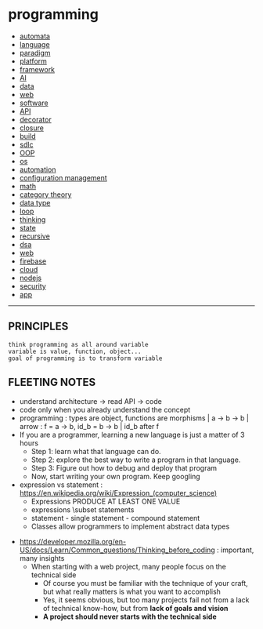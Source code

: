 # programming

- [automata](automata)
- [language](language)
- [paradigm](paradigm)
- [platform](platform)
- [framework](framework)
- [AI](AI)
- [data](data)
- [web](web)
- [software](software)
- [API](API)
- [decorator](decorator)
- [closure](closure)
- [build](build)
- [sdlc](sdlc)
- [OOP](OOP)
- [os](os)
- [automation](automation)
- [configuration management](configuration-management)
- [math](math)
- [category theory](category)
- [data type](data-type)
- [loop](loop)
- [thinking](thinking)
- [state](state)
- [recursive](recursive)
- [dsa](dsa)
- [web](web)
- [firebase](https://www.youtube.com/watch?v=q5J5ho7YUhA)
- [cloud](cloud)
- [nodejs](nodejs)
- [security](security)
- [app](app)

---

## PRINCIPLES

```
think programming as all around variable
variable is value, function, object...
goal of programming is to transform variable
```

## FLEETING NOTES
- understand architecture -> read API -> code
- code only when you already understand the concept
- programming : types are object, functions are morphisms | a -> b -> b | arrow : f = a -> b, id_b = b -> b | id_b after f
- If you are a programmer, learning a new language is just a matter of 3 hours
     - Step 1: learn what that language can do.
     - Step 2: explore the best way to write a program in that language.
     - Step 3: Figure out how to debug and deploy that program
     - Now, start writing your own program. Keep googling
- expression vs statement : https://en.wikipedia.org/wiki/Expression_(computer_science)
     - Expressions PRODUCE AT LEAST ONE VALUE
     - expressions \subset statements
     - statement - single statement - compound statement
     - Classes allow programmers to implement abstract data types

* https://developer.mozilla.org/en-US/docs/Learn/Common_questions/Thinking_before_coding : important, many insights
     - When starting with a web project, many people focus on the technical side
          - Of course you must be familiar with the technique of your craft, but what really matters is what you want to accomplish
          - Yes, it seems obvious, but too many projects fail not from a lack of technical know-how, but from **lack of goals and vision**
          - **A project should never starts with the technical side**
